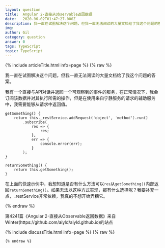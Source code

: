 ```yaml
---
layout: question
title:  Angular 2-直接从Observable返回数据
date:   2020-06-02T01:47:27.000Z
description: 我一直在试图解决这个问题，但我一直无法阅读的大量文档给了我这个问题的答案。我有一个直接与API对话并返回一个可观察到的事件的服务，在正常情况下，我会订...
img: 
author: Gil
category: question
answer: 0
tags: TypeScript
topic: TypeScript
---
```

<div class="article-root">
  <div class="article">
    {% include articleTitle.html info=page %}
    {% raw %}
    <div class="article-content"><p><font style="vertical-align: inherit;"><font style="vertical-align: inherit;">我一直在试图解决这个问题，但我一直无法阅读的大量文档给了我这个问题的答案。</font></font></p>

<p><font style="vertical-align: inherit;"><font style="vertical-align: inherit;">我有一个直接与API对话并返回一个可观察到的事件的服务，在正常情况下，我会订阅该数据并对其执行所需的操作，但是在使用来自宁静服务的请求的辅助服务中，我需要能够从请求中返回值。</font></font></p>

<pre class="lang-js prettyprint prettyprinted" style=""><code><span class="pln">getSomething</span><span class="pun">()</span><span class="pln"> </span><span class="pun">{</span><span class="pln">
    </span><span class="kwd">return</span><span class="pln"> </span><span class="kwd">this</span><span class="pun">.</span><span class="pln">_restService</span><span class="pun">.</span><span class="pln">addRequest</span><span class="pun">(</span><span class="str">'object'</span><span class="pun">,</span><span class="pln"> </span><span class="str">'method'</span><span class="pun">).</span><span class="pln">run</span><span class="pun">()</span><span class="pln">
        </span><span class="pun">.</span><span class="pln">subscribe</span><span class="pun">(</span><span class="pln">
            res </span><span class="pun">=&gt;</span><span class="pln"> </span><span class="pun">{</span><span class="pln">
                res</span><span class="pun">;</span><span class="pln">
            </span><span class="pun">},</span><span class="pln">
            err </span><span class="pun">=&gt;</span><span class="pln"> </span><span class="pun">{</span><span class="pln">
                console</span><span class="pun">.</span><span class="pln">error</span><span class="pun">(</span><span class="pln">err</span><span class="pun">);</span><span class="pln">
            </span><span class="pun">}</span><span class="pln">
        </span><span class="pun">);</span><span class="pln">
</span><span class="pun">}</span><span class="pln">

returnSomething</span><span class="pun">()</span><span class="pln"> </span><span class="pun">{</span><span class="pln">
    </span><span class="kwd">return</span><span class="pln"> </span><span class="kwd">this</span><span class="pun">.</span><span class="pln">getSomething</span><span class="pun">();</span><span class="pln">
</span><span class="pun">}</span></code></pre>

<p><font style="vertical-align: inherit;"><font style="vertical-align: inherit;">在上面的快速示例中，我想知道是否有什么方法可以</font></font><code>res</code><font style="vertical-align: inherit;"><font style="vertical-align: inherit;">从</font></font><code>getSomething()</code><font style="vertical-align: inherit;"><font style="vertical-align: inherit;">内部</font><font style="vertical-align: inherit;">返回</font></font><code>returnSomething()</code><font style="vertical-align: inherit;"><font style="vertical-align: inherit;">。</font><font style="vertical-align: inherit;">如果无法以这种方式实现，那有什么选择呢？</font><font style="vertical-align: inherit;">我要补充一点，_restService非常依赖，我真的不想开始弄糟它。</font></font></p></div>
    {% endraw %}
  </div>
  <p class="winter_mark">第4241篇《Angular 2-直接从Observable返回数据》来自Winter(https://github.com/aiyld/aiyld.github.io)的站点</p>
  <div class="discuss-wrapper">
    {% include discussTitle.html info=page %}
    {% raw %}
    
    {% endraw %}
  </div>
<div>
